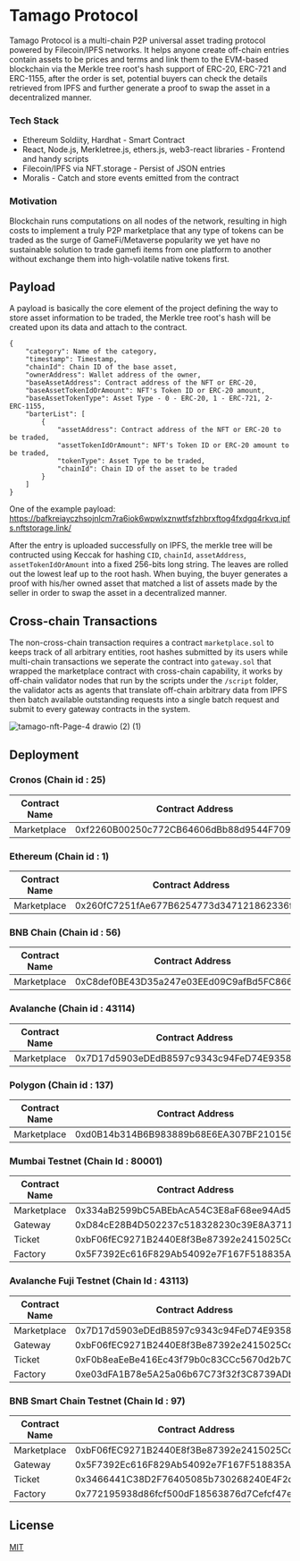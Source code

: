 # Tamago Protocol

Tamago Protocol is a multi-chain P2P universal asset trading protocol powered by Filecoin/IPFS networks. It helps anyone create off-chain entries contain assets to be prices and terms and link them to the EVM-based blockchain via the Merkle tree root's hash support of ERC-20, ERC-721 and ERC-1155, after the order is set, potential buyers can check the details retrieved from IPFS and further generate a proof to swap the asset in a decentralized manner. 

### Tech Stack

- Ethereum Soldiity, Hardhat - Smart Contract
- React, Node.js, Merkletree.js, ethers.js, web3-react libraries - Frontend and handy scripts
- Filecoin/IPFS via NFT.storage - Persist of JSON entries
- Moralis  - Catch and store events emitted from the contract 

### Motivation

Blockchain runs computations on all nodes of the network, resulting in high costs to implement a truly P2P marketplace that any type of tokens can be traded as the surge of GameFi/Metaverse popularity we yet have no sustainable solution to trade gamefi items from one platform to another without exchange them into high-volatile native tokens first.

## Payload

A payload is basically the core element of the project defining the way to store asset information to be traded, the Merkle tree root's hash will be created upon its data and attach to the contract. 

```
{
    "category": Name of the category,
    "timestamp": Timestamp,
    "chainId": Chain ID of the base asset,
    "ownerAddress": Wallet address of the owner,
    "baseAssetAddress": Contract address of the NFT or ERC-20,
    "baseAssetTokenIdOrAmount": NFT's Token ID or ERC-20 amount,
    "baseAssetTokenType": Asset Type - 0 - ERC-20, 1 - ERC-721, 2- ERC-1155,
    "barterList": [
        {
            "assetAddress": Contract address of the NFT or ERC-20 to be traded,
            "assetTokenIdOrAmount": NFT's Token ID or ERC-20 amount to be traded,
            "tokenType": Asset Type to be traded,
            "chainId": Chain ID of the asset to be traded
        }
    ]
}
```

One of the example payload:
https://bafkreiayczhsojnlcm7ra6iok6wpwlxznwtfsfzhbrxftog4fxdgq4rkvq.ipfs.nftstorage.link/

After the entry is uploaded successfully on IPFS, the merkle tree will be contructed using Keccak for hashing `CID`, `chainId`, `assetAddress`, `assetTokenIdOrAmount` into  a fixed 256-bits long string. The leaves are rolled out the lowest leaf up to the root hash. When buying, the buyer generates a proof with his/her owned asset that matched a list of assets made by the seller in order to swap the asset in a decentralized manner.


## Cross-chain Transactions

The non-cross-chain transaction requires a contract `marketplace.sol` to keeps track of all arbitrary entities, root hashes submitted by its users while multi-chain transactions we seperate the contract into `gateway.sol` that wrapped the marketplace contract with cross-chain capability, it works by off-chain validator nodes that run by the scripts under the `/script` folder, the validator acts as agents that translate off-chain arbitrary data from IPFS  then batch available outstanding requests into a single batch request and submit to every gateway contracts in the system.

![tamago-nft-Page-4 drawio (2) (1)](https://user-images.githubusercontent.com/18402217/185110157-77cf3278-f6e5-4b93-88e7-81f06fe7b017.png)




## Deployment

### Cronos (Chain id : 25)

Contract Name | Contract Address 
--- | --- 
Marketplace | 0xf2260B00250c772CB64606dBb88d9544F709308C

### Ethereum (Chain id : 1)

Contract Name | Contract Address 
--- | --- 
Marketplace | 0x260fC7251fAe677B6254773d347121862336fb9f

### BNB Chain (Chain id : 56) 

Contract Name | Contract Address 
--- | --- 
Marketplace | 0xC8def0BE43D35a247e03EEd09C9afBd5FC866769

### Avalanche (Chain id : 43114) 

Contract Name | Contract Address 
--- | --- 
Marketplace | 0x7D17d5903eDEdB8597c9343c94FeD74E93589e47

### Polygon (Chain id : 137) 

Contract Name | Contract Address 
--- | --- 
Marketplace | 0xd0B14b314B6B983889b68E6EA307BF210156A050

### Mumbai Testnet (Chain Id : 80001)

Contract Name | Contract Address 
--- | --- 
Marketplace | 0x334aB2599bC5ABEbAcA54C3E8aF68ee94Ad586fD
Gateway | 0xD84cE28B4D502237c518328230c39E8A371121a5
Ticket | 0xbF06fEC9271B2440E8f3Be87392e2415025Cd4A9
Factory | 0x5F7392Ec616F829Ab54092e7F167F518835Ac740

### Avalanche Fuji Testnet (Chain Id : 43113)

Contract Name | Contract Address 
--- | --- 
Marketplace | 0x7D17d5903eDEdB8597c9343c94FeD74E93589e47
Gateway | 0xbF06fEC9271B2440E8f3Be87392e2415025Cd4A9
Ticket | 0xF0b8eaEeBe416Ec43f79b0c83CCc5670d2b7C3Db
Factory | 0xe03dFA1B78e5A25a06b67C73f32f3C8739ADba7c

### BNB Smart Chain Testnet (Chain Id : 97)

Contract Name | Contract Address 
--- | --- 
Marketplace | 0xbF06fEC9271B2440E8f3Be87392e2415025Cd4A9
Gateway | 0x5F7392Ec616F829Ab54092e7F167F518835Ac740
Ticket | 0x3466441C38D2F76405085b730268240E4F2d0D25
Factory | 0x772195938d86fcf500dF18563876d7Cefcf47e4D

## License

[MIT](./LICENSE)
